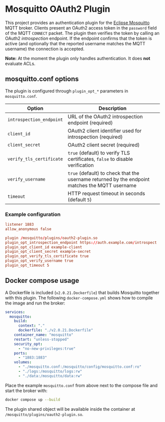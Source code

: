 # Mosquitto OAuth2 Plugin

This project provides an authentication plugin for the [Eclipse Mosquitto](https://mosquitto.org/) MQTT broker. Clients present an OAuth2 access token in the `password` field of the MQTT `CONNECT` packet. The plugin then verifies the token by calling an OAuth2 *introspection* endpoint. If the endpoint confirms that the token is active (and optionally that the reported username matches the MQTT username) the connection is accepted.

**Note:** At the moment the plugin only handles authentication. It does **not** evaluate ACLs.

## mosquitto.conf options
The plugin is configured through `plugin_opt_*` parameters in `mosquitto.conf`.

| Option | Description |
|-------|-------------|
| `introspection_endpoint` | URL of the OAuth2 introspection endpoint (required) |
| `client_id` | OAuth2 client identifier used for introspection (required) |
| `client_secret` | OAuth2 client secret (required) |
| `verify_tls_certificate` | `true` (default) to verify TLS certificates, `false` to disable verification |
| `verify_username` | `true` (default) to check that the username returned by the endpoint matches the MQTT username |
| `timeout` | HTTP request timeout in seconds (default `5`) |

### Example configuration
```conf
listener 1883
allow_anonymous false

plugin /mosquitto/plugins/oauth2-plugin.so
plugin_opt_introspection_endpoint https://auth.example.com/introspect
plugin_opt_client_id example-client
plugin_opt_client_secret example-secret
plugin_opt_verify_tls_certificate true
plugin_opt_verify_username true
plugin_opt_timeout 5
```

## Docker compose usage
A Dockerfile is included (`v2.0.21.Dockerfile`) that builds Mosquitto together with this plugin. The following `docker-compose.yml` shows how to compile the image and run the broker:

```yaml
services:
  mosquitto:
    build:
      context: "."
      dockerfile: "./v2.0.21.Dockerfile"
    container_name: "mosquitto"
    restart: "unless-stopped"
    security_opt:
      - "no-new-privileges:true"
    ports:
      - "1883:1883"
    volumes:
      - "./mosquitto.conf:/mosquitto/config/mosquitto.conf:ro"
      - "./logs:/mosquitto/logs:rw"
      - "./data:/mosquitto/data:rw"
```

Place the example `mosquitto.conf` from above next to the compose file and start the broker with:

```sh
docker compose up --build
```

The plugin shared object will be available inside the container at `/mosquitto/plugins/oauth2-plugin.so`.
